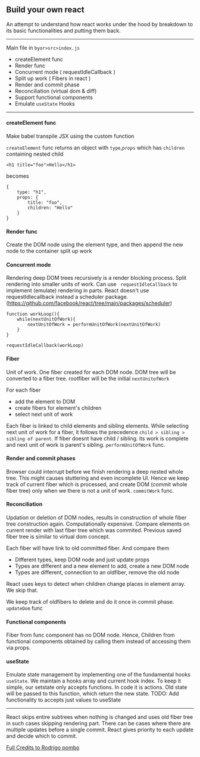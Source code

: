 ## Build your own react

An attempt to understand how react works under the hood by breakdown to its basic functionalities and putting them back.

---
Main file in `byor>src>index.js`

- createElement func
- Render func
- Concurrent mode ( requestIdleCallback )
- Split up work ( Fibers in react )
- Render and commit phase
- Reconciliation (virtual dom & diff)
- Support functional components
- Emulate `useState` Hooks
----
#### createElement func
Make babel transpile JSX using the custom function

`createElement` func returns an object with `type`,`props` which has `children`  containing nested child
````
<h1 title="foo">Hello</h1>
```` 
becomes
```
{
	type: "h1",
	props: {
		title: "foo",
		children: "Hello"
	}
}
```

#### Render func
Create the DOM node using the element type, and then append the new node to the container
split up work

#### Concurrent mode
Rendering deep DOM trees recursively is a render blocking process. Split rendering into smaller units of work. Can use ` requestIdleCallback` to implement (emulate) rendering in parts.
React doesn't use requestIdlecallback instead a scheduler package.(https://github.com/facebook/react/tree/main/packages/scheduler)

```
function workLoop(){
	while(nextUnitOfWork){
		nextUnitOfWork = performUnitOfWork(nextUnitOfWork)
	}
}
```

```
requestIdleCallback(workLoop)
```

#### Fiber
Unit of work. One fiber created for each DOM node. DOM tree will be converted to a fiber tree.
rootfiber will be the initial `nextUnitofWork`

For each fiber
- add the element to DOM
- create fibers for element's children
- select next unit of work
	
Each fiber is linked to child elements and sibling elements. While selecting next unit of work for a fiber, it follows the precedence `child > sibling > sibling of parent`. If fiber doesnt have child / sibling. its work is complete and next unit of work is parent's sibling.
`performUnitOfWork` func.


#### Render and commit phases
Browser could interrupt before we finish rendering a deep nested whole tree. This might causes stuttering and even incomplete UI. Hence we keep track of current fiber which is processed, and create DOM (commit whole fiber tree) only when we there is not a unit of work. `commitWork` func.

#### Reconciliation 
Updation or deletion of DOM nodes, results in construction of whole fiber tree construction again. Computationally expensive.
Compare elements on current render with last fiber tree which was commited.
Previous saved fiber tree is similar to virtual dom concept.

Each fiber will have link to old committed fiber. And compare them
- Different types, keep DOM node and just update props
- Types are different and a new element to add, create a new DOM node
- Types are different,  connection to an oldfiber, remove the old node

React uses keys to detect when children change places in element array. We skip that.

We keep track of oldfibers to delete and do it once in commit phase.
`updateDom` func

#### Functional components
Fiber from func component has no DOM node.
Hence, Children from functional components obtained by calling them instead of accessing them via props.

#### useState
Emulate state management by implementing one of the fundamental hooks `useState`. 
We maintain a hooks array and current hook index. To keep it simple, our setstate only accepts functions. In code it is actions. Old state will be passed to this function, which return the new state.
TODO: Add functionality to accepts just values to useState 

----

React skips entire subtrees when nothing is changed and uses old fiber tree in such cases skipping rendering part.
There can be cases where there are multiple updates before a single commit. React gives priority to each update and decide which to commit.

[Full Credits to Rodrigo pombo](https://pomb.us/build-your-own-react/)
